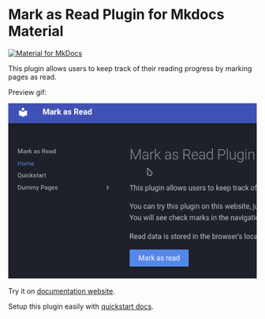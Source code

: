 # Mark as Read Plugin for Mkdocs Material

[![Material for
MkDocs](https://img.shields.io/badge/Material_for_MkDocs-526CFE?style=for-the-badge&logo=MaterialForMkDocs&logoColor=white)](https://squidfunk.github.io/mkdocs-material/)

This plugin allows users to keep track of their reading progress by marking pages as read.

Preview gif:

![Preview gif](docs/mark-as-read-demo.gif)

Try it on [documentation website](https://berk-karaal.github.io/mkdocs-material-mark-as-read/).

Setup this plugin easily with [quickstart
docs](https://berk-karaal.github.io/mkdocs-material-mark-as-read/quickstart/).
